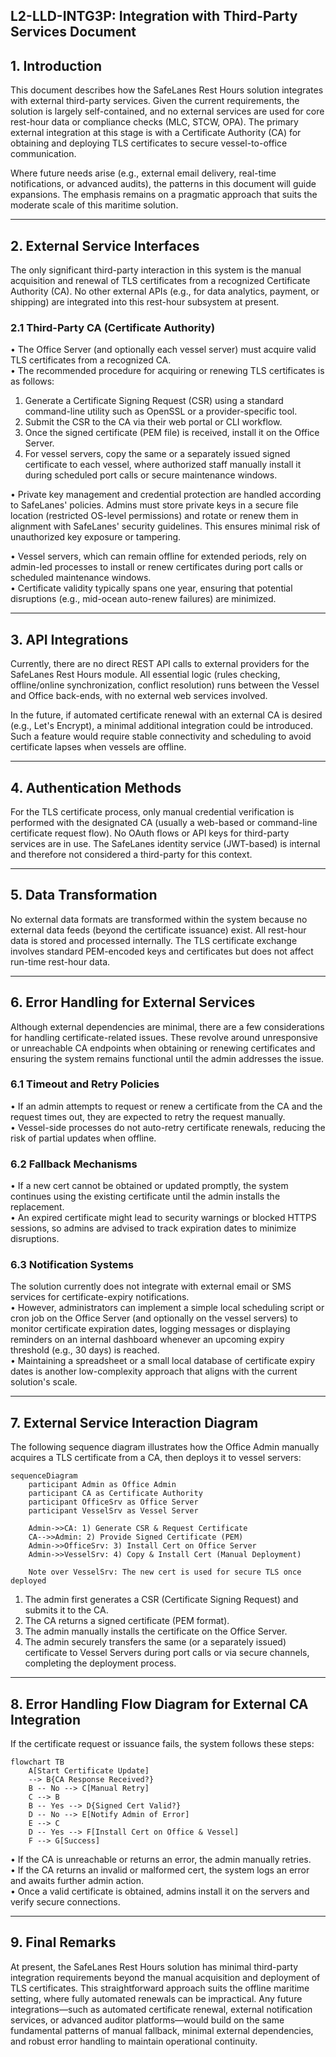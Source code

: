 ## L2-LLD-INTG3P: Integration with Third-Party Services Document

## 1. Introduction

This document describes how the SafeLanes Rest Hours solution integrates with external third-party services. Given the current requirements, the solution is largely self-contained, and no external services are used for core rest-hour data or compliance checks (MLC, STCW, OPA). The primary external integration at this stage is with a Certificate Authority (CA) for obtaining and deploying TLS certificates to secure vessel-to-office communication.

Where future needs arise (e.g., external email delivery, real-time notifications, or advanced audits), the patterns in this document will guide expansions. The emphasis remains on a pragmatic approach that suits the moderate scale of this maritime solution.

---

## 2. External Service Interfaces

The only significant third-party interaction in this system is the manual acquisition and renewal of TLS certificates from a recognized Certificate Authority (CA). No other external APIs (e.g., for data analytics, payment, or shipping) are integrated into this rest-hour subsystem at present.

### 2.1 Third-Party CA (Certificate Authority)

• The Office Server (and optionally each vessel server) must acquire valid TLS certificates from a recognized CA.  
• The recommended procedure for acquiring or renewing TLS certificates is as follows:

1. Generate a Certificate Signing Request (CSR) using a standard command-line utility such as OpenSSL or a provider-specific tool.  
2. Submit the CSR to the CA via their web portal or CLI workflow.  
3. Once the signed certificate (PEM file) is received, install it on the Office Server.  
4. For vessel servers, copy the same or a separately issued signed certificate to each vessel, where authorized staff manually install it during scheduled port calls or secure maintenance windows.

• Private key management and credential protection are handled according to SafeLanes' policies. Admins must store private keys in a secure file location (restricted OS-level permissions) and rotate or renew them in alignment with SafeLanes' security guidelines. This ensures minimal risk of unauthorized key exposure or tampering.

• Vessel servers, which can remain offline for extended periods, rely on admin-led processes to install or renew certificates during port calls or scheduled maintenance windows.  
• Certificate validity typically spans one year, ensuring that potential disruptions (e.g., mid-ocean auto-renew failures) are minimized.

---

## 3. API Integrations

Currently, there are no direct REST API calls to external providers for the SafeLanes Rest Hours module. All essential logic (rules checking, offline/online synchronization, conflict resolution) runs between the Vessel and Office back-ends, with no external web services involved.

In the future, if automated certificate renewal with an external CA is desired (e.g., Let's Encrypt), a minimal additional integration could be introduced. Such a feature would require stable connectivity and scheduling to avoid certificate lapses when vessels are offline.

---

## 4. Authentication Methods

For the TLS certificate process, only manual credential verification is performed with the designated CA (usually a web-based or command-line certificate request flow). No OAuth flows or API keys for third-party services are in use. The SafeLanes identity service (JWT-based) is internal and therefore not considered a third-party for this context.

---

## 5. Data Transformation

No external data formats are transformed within the system because no external data feeds (beyond the certificate issuance) exist. All rest-hour data is stored and processed internally. The TLS certificate exchange involves standard PEM-encoded keys and certificates but does not affect run-time rest-hour data.

---

## 6. Error Handling for External Services

Although external dependencies are minimal, there are a few considerations for handling certificate-related issues. These revolve around unresponsive or unreachable CA endpoints when obtaining or renewing certificates and ensuring the system remains functional until the admin addresses the issue.

### 6.1 Timeout and Retry Policies

• If an admin attempts to request or renew a certificate from the CA and the request times out, they are expected to retry the request manually.  
• Vessel-side processes do not auto-retry certificate renewals, reducing the risk of partial updates when offline.

### 6.2 Fallback Mechanisms

• If a new cert cannot be obtained or updated promptly, the system continues using the existing certificate until the admin installs the replacement.  
• An expired certificate might lead to security warnings or blocked HTTPS sessions, so admins are advised to track expiration dates to minimize disruptions.

### 6.3 Notification Systems

The solution currently does not integrate with external email or SMS services for certificate-expiry notifications.  
• However, administrators can implement a simple local scheduling script or cron job on the Office Server (and optionally on the vessel servers) to monitor certificate expiration dates, logging messages or displaying reminders on an internal dashboard whenever an upcoming expiry threshold (e.g., 30 days) is reached.  
• Maintaining a spreadsheet or a small local database of certificate expiry dates is another low-complexity approach that aligns with the current solution's scale.

---

## 7. External Service Interaction Diagram

The following sequence diagram illustrates how the Office Admin manually acquires a TLS certificate from a CA, then deploys it to vessel servers:

```mermaid
sequenceDiagram
    participant Admin as Office Admin
    participant CA as Certificate Authority
    participant OfficeSrv as Office Server
    participant VesselSrv as Vessel Server

    Admin->>CA: 1) Generate CSR & Request Certificate
    CA-->>Admin: 2) Provide Signed Certificate (PEM)
    Admin->>OfficeSrv: 3) Install Cert on Office Server
    Admin->>VesselSrv: 4) Copy & Install Cert (Manual Deployment)

    Note over VesselSrv: The new cert is used for secure TLS once deployed
```

1. The admin first generates a CSR (Certificate Signing Request) and submits it to the CA.  
2. The CA returns a signed certificate (PEM format).  
3. The admin manually installs the certificate on the Office Server.  
4. The admin securely transfers the same (or a separately issued) certificate to Vessel Servers during port calls or via secure channels, completing the deployment process.

---

## 8. Error Handling Flow Diagram for External CA Integration

If the certificate request or issuance fails, the system follows these steps:

```mermaid
flowchart TB
    A[Start Certificate Update]
    --> B{CA Response Received?}
    B -- No --> C[Manual Retry]
    C --> B
    B -- Yes --> D{Signed Cert Valid?}
    D -- No --> E[Notify Admin of Error]
    E --> C
    D -- Yes --> F[Install Cert on Office & Vessel]
    F --> G[Success]
```

• If the CA is unreachable or returns an error, the admin manually retries.  
• If the CA returns an invalid or malformed cert, the system logs an error and awaits further admin action.  
• Once a valid certificate is obtained, admins install it on the servers and verify secure connections.

---

## 9. Final Remarks

At present, the SafeLanes Rest Hours solution has minimal third-party integration requirements beyond the manual acquisition and deployment of TLS certificates. This straightforward approach suits the offline maritime setting, where fully automated renewals can be impractical. Any future integrations—such as automated certificate renewal, external notification services, or advanced auditor platforms—would build on the same fundamental patterns of manual fallback, minimal external dependencies, and robust error handling to maintain operational continuity.  
